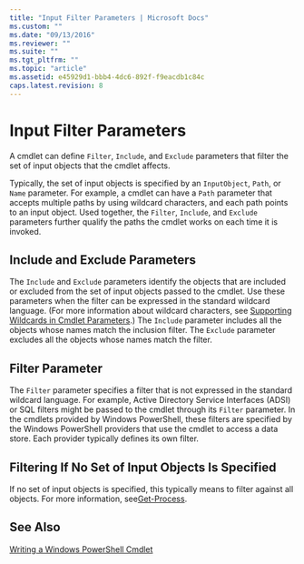 ```yaml
---
title: "Input Filter Parameters | Microsoft Docs"
ms.custom: ""
ms.date: "09/13/2016"
ms.reviewer: ""
ms.suite: ""
ms.tgt_pltfrm: ""
ms.topic: "article"
ms.assetid: e45929d1-bbb4-4dc6-892f-f9eacdb1c84c
caps.latest.revision: 8
---
```

# Input Filter Parameters

A cmdlet can define `Filter`, `Include`, and `Exclude` parameters that filter the set of input objects that the cmdlet affects.

Typically, the set of input objects is specified by an `InputObject`, `Path`, or `Name` parameter. For example, a cmdlet can have a `Path` parameter that accepts multiple paths by using wildcard characters, and each path points to an input object. Used together, the `Filter`, `Include`, and `Exclude` parameters further qualify the paths the cmdlet works on each time it is invoked.

## Include and Exclude Parameters

The `Include` and `Exclude` parameters identify the objects that are included or excluded from the set of input objects passed to the cmdlet. Use these parameters when the filter can be expressed in the standard wildcard language. (For more information about wildcard characters, see [Supporting Wildcards in Cmdlet Parameters](./supporting-wildcard-characters-in-cmdlet-parameters.md).) The `Include` parameter includes all the objects whose names match the inclusion filter. The `Exclude` parameter excludes all the objects whose names match the filter.

## Filter Parameter

The `Filter` parameter specifies a filter that is not expressed in the standard wildcard language. For example, Active Directory Service Interfaces (ADSI) or SQL filters might be passed to the cmdlet through its `Filter` parameter. In the cmdlets provided by Windows PowerShell, these filters are specified by the Windows PowerShell providers that use the cmdlet to access a data store. Each provider typically defines its own filter.

## Filtering If No Set of Input Objects Is Specified

If no set of input objects is specified, this typically means to filter against all objects. For more information, see[Get-Process](/powershell/module/Microsoft.PowerShell.Management/Get-Process).

## See Also

[Writing a Windows PowerShell Cmdlet](./writing-a-windows-powershell-cmdlet.md)